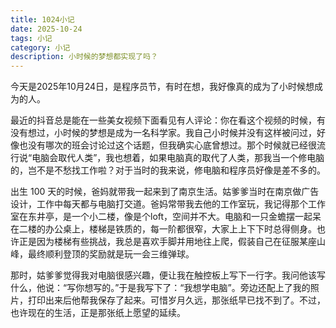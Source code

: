 ```yaml
---
title: 1024小记
date: 2025-10-24
tags: 小记
category: 小记
description: 小时候的梦想都实现了吗？
---
```


今天是2025年10月24日，是程序员节，有时在想，我好像真的成为了小时候想成为的人。

最近的抖音总是能在一些美女视频下面看见有人评论：你在看这个视频的时候，有没有想过，小时候的梦想是成为一名科学家。我自己小时候并没有这样被问过，好像也没有哪次的班会讨论过这个话题，但我确实心底曾想过。那个时候就已经很流行说“电脑会取代人类”，我也想着，如果电脑真的取代了人类，那我当一个修电脑的，岂不是不愁找工作啦？对于当时的我来说，修电脑和程序员好像是差不多的。

出生 100 天的时候，爸妈就带我一起来到了南京生活。姑爹爹当时在南京做广告设计，工作中每天都与电脑打交道。爸妈常带我去他的工作室玩，我记得那个工作室在东井亭，是一个小二楼，像是个loft，空间并不大。电脑和一只金蟾摆一起呆在二楼的办公桌上，楼梯是铁质的，每一阶都很窄，大家上上下下时总得侧身。也许正是因为楼梯有些挑战，我总是喜欢手脚并用地往上爬，假装自己在征服某座山峰，最终顺利登顶的奖励就是玩一会三维弹球。

那时，姑爹爹觉得我对电脑很感兴趣，便让我在触控板上写下一行字。我问他该写什么，他说：“写你想写的。”于是我写下了：“我想学电脑”。旁边还配上了我的照片，打印出来后他帮我保存了起来。可惜岁月久远，那张纸早已找不到了。不过，也许现在的生活，正是那张纸上愿望的延续。